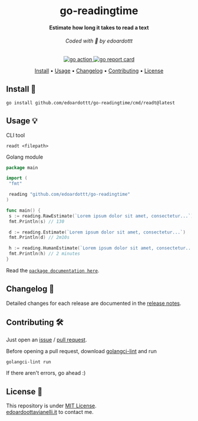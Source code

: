 <h1 align="center">
  go-readingtime
  <br>
</h1>

<h4 align="center">Estimate how long it takes to read a text</h4>

<h6 align="center"> Coded with 💙 by edoardottt </h6>

<p align="center">

  <a href="https://github.com/edoardottt/go-readingtime/actions">
      <img src="https://github.com/edoardottt/go-readingtime/actions/workflows/go.yml/badge.svg" alt="go action">
  </a>

  <a href="https://goreportcard.com/report/github.com/edoardottt/go-readingtime">
      <img src="https://goreportcard.com/badge/github.com/edoardottt/go-readingtime" alt="go report card">
  </a>

<p align="center">
  <a href="#install-">Install</a> •
  <a href="#usage-">Usage</a> •
  <a href="#changelog-">Changelog</a> •
  <a href="#contributing-">Contributing</a> •
  <a href="#license-">License</a>
</p>

Install 📡
----------

```console
go install github.com/edoardottt/go-readingtime/cmd/readt@latest
```

Usage 💡
----------

CLI tool

```console
readt <filepath>
```

Golang module

```go
package main

import (
 "fmt"

 reading "github.com/edoardottt/go-readingtime"
)

func main() {
 s := reading.RawEstimate(`Lorem ipsum dolor sit amet, consectetur...`)
 fmt.Println(s) // 130

 d := reading.Estimate(`Lorem ipsum dolor sit amet, consectetur...`)
 fmt.Println(d) // 2m10s

 h := reading.HumanEstimate(`Lorem ipsum dolor sit amet, consectetur...`)
 fmt.Println(h) // 2 minutes
}
```

Read the [`package documentation here`](https://pkg.go.dev/github.com/edoardottt/go-readingtime).

Changelog 📌
-------

Detailed changes for each release are documented in the [release notes](https://github.com/edoardottt/go-readingtime/releases).

Contributing 🛠
-------

Just open an [issue](https://github.com/edoardottt/go-readingtime/issues) / [pull request](https://github.com/edoardottt/go-readingtime/pulls).

Before opening a pull request, download [golangci-lint](https://golangci-lint.run/usage/install/) and run

```bash
golangci-lint run
```

If there aren't errors, go ahead :)

License 📝
-------

This repository is under [MIT License](https://github.com/edoardottt/go-readingtime/blob/main/LICENSE).  
[edoardoottavianelli.it](https://www.edoardoottavianelli.it) to contact me.

